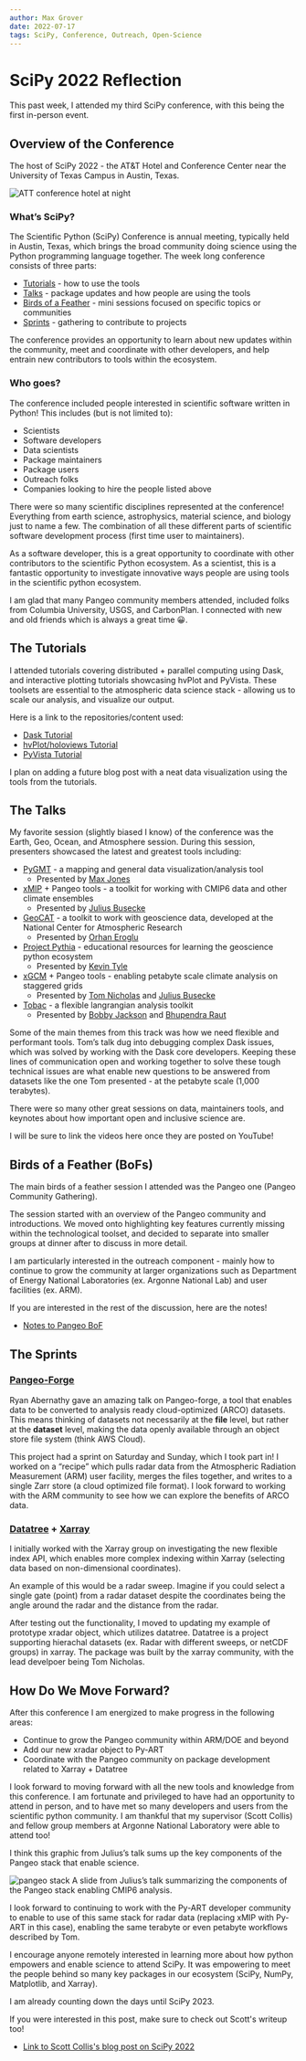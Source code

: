```yaml
---
author: Max Grover
date: 2022-07-17
tags: SciPy, Conference, Outreach, Open-Science
---
```


# SciPy 2022 Reflection
This past week, I attended my third SciPy conference, with this being the first in-person event.

## Overview of the Conference

The host of SciPy 2022 - the AT&T Hotel and Conference Center near the University of Texas Campus in Austin, Texas.

![ATT conference hotel at night](../images/att-conference.jpeg)

### What’s SciPy?

The Scientific Python (SciPy) Conference is annual meeting, typically held in Austin, Texas, which brings the broad community doing science using the Python programming language together. The week long conference consists of three parts:
* [Tutorials](https://www.scipy2022.scipy.org/tutorials) - how to use the tools
* [Talks](https://www.scipy2022.scipy.org/talk-poster-presentations) - package updates and how people are using the tools
* [Birds of a Feather](https://www.scipy2022.scipy.org/bof-sessions) - mini sessions focused on specific topics or communities
* [Sprints](https://www.scipy2022.scipy.org/sprints) - gathering to contribute to projects

The conference provides an opportunity to learn about new updates within the community, meet and coordinate with other developers, and help entrain new contributors to tools within the ecosystem. 


### Who goes?

The conference included people interested in scientific software written in Python! This includes (but is not limited to):

* Scientists
* Software developers
* Data scientists
* Package maintainers
* Package users
* Outreach folks
* Companies looking to hire the people listed above

There were so many scientific disciplines represented at the conference! Everything from earth science, astrophysics, material science, and biology just to name a few. The combination of all these different parts of scientific software development process (first time user to maintainers).

As a software developer, this is a great opportunity to coordinate with other contributors to the scientific Python ecosystem. As a scientist, this is a fantastic opportunity to investigate innovative ways people are using tools in the scientific python ecosystem.

I am glad that many Pangeo community members attended, included folks from Columbia University, USGS, and CarbonPlan. I connected with new and old friends which is always a great time 😀. 

## The Tutorials
I attended tutorials covering distributed + parallel computing using Dask, and  interactive plotting tutorials showcasing hvPlot and PyVista. These toolsets are essential to the atmospheric data science stack - allowing us to scale our analysis, and visualize our output. 

Here is a link to the repositories/content used:
* [Dask Tutorial](https://github.com/dask/dask-tutorial)
* [hvPlot/holoviews Tutorial](https://holoviz.org/installation.html)
* [PyVista Tutorial](https://tutorial.pyvista.org)

I plan on adding a future blog post with a neat data visualization using the tools from the tutorials.

## The Talks
My favorite session (slightly biased I know) of the conference was the Earth, Geo, Ocean, and Atmosphere session. During this session, presenters showcased the latest and greatest tools including:

* [PyGMT](https://www.pygmt.org/latest/)  - a mapping and general data visualization/analysis tool
    * Presented by [Max Jones](https://github.com/maxrjones)
* [xMIP](https://cmip6-preprocessing.readthedocs.io/en/latest/?badge=latest) + Pangeo tools - a toolkit for working with CMIP6 data and other climate ensembles
    * Presented by [Julius Busecke](https://github.com/jbusecke)
* [GeoCAT](https://geocat.ucar.edu) - a toolkit to work with geoscience data, developed at the National Center for Atmospheric Research
    * Presented by [Orhan Eroglu](https://github.com/erogluorhan)
* [Project Pythia](https://projectpythia.org) - educational resources for learning the geoscience python ecosystem
    * Presented by [Kevin Tyle](https://github.com/ktyle)
* [xGCM](https://xgcm.readthedocs.io/en/latest/) + Pangeo tools - enabling petabyte scale climate analysis on staggered grids
    * Presented by [Tom Nicholas](https://github.com/TomNicholas) and [Julius Busecke](https://github.com/jbusecke)
* [Tobac](https://tobac.readthedocs.io/en/latest/) - a flexible langrangian analysis toolkit
    * Presented by [Bobby Jackson](https://github.com/rcjackson) and [Bhupendra Raut](https://github.com/RBhupi)

Some of the main themes from this track was how we need flexible and performant tools. Tom’s talk dug into debugging complex Dask issues, which was solved by working with the Dask core developers. Keeping these lines of communication open and working together to solve these tough technical issues are what enable new questions to be answered from datasets like the one Tom presented - at the petabyte scale (1,000 terabytes).

There were so many other great sessions on data, maintainers tools, and keynotes about how important open and inclusive science are. 

I will be sure to link the videos here once they are posted on YouTube!

## Birds of a Feather (BoFs)
The main birds of a feather session I attended was the Pangeo one (Pangeo Community Gathering).

The session started with an overview of the Pangeo community and introductions. We moved onto highlighting key features currently missing within the technological toolset, and decided to separate into smaller groups at dinner after to discuss in more detail.

I am particularly interested in the outreach component - mainly how to continue to grow the community at larger organizations such as Department of Energy National Laboratories (ex. Argonne National Lab) and user facilities (ex. ARM).

If you are interested in the rest of the discussion, here are the notes!
* [Notes to Pangeo BoF](https://docs.google.com/document/d/1m0w9-caHLVAgxI5Meq8ZkErQwP8zhybIhTjirtPdhJU/edit?usp=sharing)

## The Sprints

### [Pangeo-Forge](https://pangeo-forge.org)

Ryan Abernathy gave an amazing talk on Pangeo-forge, a tool that enables data to be converted to analysis ready cloud-optimized (ARCO) datasets. This means thinking of datasets not necessarily at the **file** level, but rather at the **dataset** level, making the data openly available through an object store file system (think AWS Cloud). 

This project had a sprint on Saturday and Sunday, which I took part in! I worked on a “recipe” which pulls radar data from the Atmospheric Radiation Measurement (ARM) user facility, merges the files together, and writes to a single Zarr store (a cloud optimized file format). I look forward to working with the ARM community to see how we can explore the benefits of ARCO data.

### [Datatree](https://xarray-datatree.readthedocs.io/en/latest/#) + [Xarray](https://xarray.dev)

I initially worked with the Xarray group on investigating the new flexible index API, which enables more complex indexing within Xarray (selecting data based on non-dimensional coordinates).

An example of this would be a radar sweep. Imagine if you could select a single gate (point) from a radar dataset despite the coordinates being the angle around the radar and the distance from the radar.

After testing out the functionality, I moved to updating my example of prototype xradar object, which utilizes datatree.  Datatree is a project supporting hierachal datasets (ex. Radar with different sweeps, or netCDF groups) in xarray. The package was built by the xarray community, with the lead develpoer being Tom Nicholas. 

## How Do We Move Forward?
After this conference I am energized to make progress in the following areas:
* Continue to grow the Pangeo community within ARM/DOE and beyond
* Add our new xradar object to Py-ART
* Coordinate with the Pangeo community on package development related to Xarray + Datatree

I look forward to moving forward with all the new tools and knowledge from this conference. I am fortunate and privileged to have had an opportunity to attend in person, and to have met so many developers and users from the scientific python community.  I am thankful that my supervisor (Scott Collis) and fellow group members at Argonne National Laboratory were able to attend too!

I think this graphic from Julius’s talk sums up the key components of the Pangeo stack that enable science.

![pangeo stack](../images/pangeo-slide.jpeg)
A slide from Julius’s talk summarizing the components of the Pangeo stack enabling CMIP6 analysis.

I look forward to continuing to work with the Py-ART developer community to enable to use of this same stack for radar data (replacing xMIP with Py-ART in this case), enabling the same terabyte or even petabyte workflows described by Tom.

I encourage anyone remotely interested in learning more about how python empowers and enable science to attend SciPy. It was empowering to meet the people behind so many key packages in our ecosystem (SciPy, NumPy, Matplotlib, and Xarray).

I am already counting down the days until SciPy 2023.

If you were interested in this post, make sure to check out Scott's writeup too!
* [Link to Scott Collis's blog post on SciPy 2022](https://opensky.press/2022/07/15/scipy-thoughts/)
